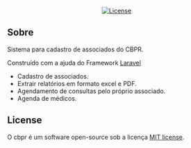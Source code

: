

<p align="center">
<a href="https://packagist.org/packages/laravel/framework"><img src="https://poser.pugx.org/laravel/framework/license.svg" alt="License"></a>
</p>

## Sobre

Sistema para cadastro de associados do CBPR.

Construído com a ajuda do Framework [Laravel](https://laravel.com)

- Cadastro de associados.
- Extrair relatórios em formato excel e PDF.
- Agendamento de consultas pelo próprio associado.
- Agenda de médicos.

## License

O cbpr é um software open-source sob a licença [MIT license](https://opensource.org/licenses/MIT).
